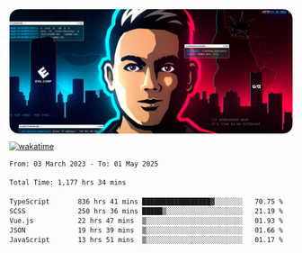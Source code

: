 <img align="center" src="https://github.com/asdzn/asdzn/blob/main/img/cover.png" alt="cover" />

[![wakatime](https://wakatime.com/badge/user/b4e26df6-085e-4785-8ba2-7899deb6b601.svg?style=flat)](https://wakatime.com/@b4e26df6-085e-4785-8ba2-7899deb6b601)

<!--START_SECTION:waka-->

```txt
From: 03 March 2023 - To: 01 May 2025

Total Time: 1,177 hrs 34 mins

TypeScript       836 hrs 41 mins █████████████████▓░░░░░░░   70.75 %
SCSS             250 hrs 36 mins █████▒░░░░░░░░░░░░░░░░░░░   21.19 %
Vue.js           22 hrs 47 mins  ▒░░░░░░░░░░░░░░░░░░░░░░░░   01.93 %
JSON             19 hrs 39 mins  ▒░░░░░░░░░░░░░░░░░░░░░░░░   01.66 %
JavaScript       13 hrs 51 mins  ▒░░░░░░░░░░░░░░░░░░░░░░░░   01.17 %
```

<!--END_SECTION:waka-->





<!-- <h1 align="center">Hi there, I'm <a href="https://asdzn.pro/" target="_blank">Andrew</a> 
<img src="https://github.com/blackcater/blackcater/raw/main/images/Hi.gif" height="32"/></h1>

### Connect with me:
<p align="left">
	<a href="https://vk.com/asdznpro" target="_blank"><img align="center" src="https://github.com/asdzn/asdzn/blob/main/img/icons/vk.svg" alt="VK" height="40" width="40" /></a>
	<a href="mailto:hi@asdzn.pro" target="_blank"><img align="center" src="https://github.com/asdzn/asdzn/blob/main/img/icons/vk-mail.svg" alt="VK Mail" height="40" width="40" /></a>
	<a href="https://t.me/asdznpro" target="_blank"><img align="center" src="https://github.com/asdzn/asdzn/blob/main/img/icons/telegram.svg" alt="Telegram" height="40" width="40" /></a>
</p>

### Tools:
<p align="left">
	<a href="https://www.adobe.com/ru/products/photoshop.html" target="_blank"><img align="center" src="https://github.com/asdzn/asdzn/blob/main/img/icons/photoshop.svg" alt="Photoshop" height="40" width="40" /></a>
	<a href="https://www.adobe.com/ru/products/illustrator.html" target="_blank"><img align="center" src="https://github.com/asdzn/asdzn/blob/main/img/icons/illustrator.svg" alt="Illustrator" height="40" width="40" /></a>
	<a href="https://www.figma.com/" target="_blank"><img align="center" src="https://github.com/asdzn/asdzn/blob/main/img/icons/figma.svg" alt="Figma" height="40" width="40" /></a>
	<a href="https://code.visualstudio.com/" target="_blank"><img align="center" src="https://github.com/asdzn/asdzn/blob/main/img/icons/vs-code.svg" alt="VS Code" height="40" width="40" /></a>
	<a href="https://git-scm.com/" target="_blank"><img align="center" src="https://github.com/asdzn/asdzn/blob/main/img/icons/git.svg" alt="Git" height="40" width="40" /></a>
	<a href="https://reactjs.org/" target="_blank"><img align="center" src="https://github.com/asdzn/asdzn/blob/main/img/icons/react.svg" alt="React" height="40" width="40" /></a>
</p>

### Languages:
<p align="left">
	<a href="https://www.javascript.com/" target="_blank"><img align="center" src="https://github.com/asdzn/asdzn/blob/main/img/icons/js.svg" alt="JavaScript" height="40" width="40" /></a>
	<a href="https://www.typescriptlang.org/" target="_blank"><img align="center" src="https://github.com/asdzn/asdzn/blob/main/img/icons/ts.svg" alt="TypeScript" height="40" width="40" /></a>
</p> -->
